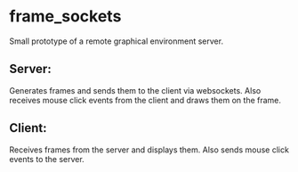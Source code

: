 # frame_sockets

Small prototype of a remote graphical environment server.

## Server:
Generates frames and sends them to the client via websockets. Also receives mouse click events from the client and draws them on the frame.

## Client:
Receives frames from the server and displays them. Also sends mouse click events to the server.
